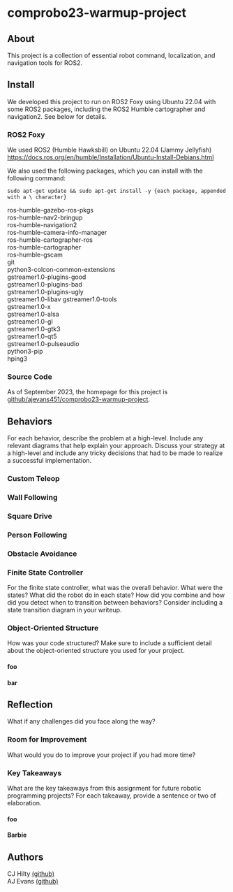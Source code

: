 # comprobo23-warmup-project
## About
This project is a collection of essential robot command, localization, and navigation tools for ROS2.
## Install
We developed this project to run on ROS2 Foxy using Ubuntu 22.04 with some ROS2 packages, including the ROS2 Humble cartographer and navigation2. See below for details.
### ROS2 Foxy
We used ROS2 (Humble Hawksbill) on Ubuntu 22.04 (Jammy Jellyfish)
https://docs.ros.org/en/humble/Installation/Ubuntu-Install-Debians.html

We also used the following packages, which you can install with the following command:

```sudo apt-get update && sudo apt-get install -y {each package, appended with a \ character}```

ros-humble-gazebo-ros-pkgs \
ros-humble-nav2-bringup \
ros-humble-navigation2  \
ros-humble-camera-info-manager \
ros-humble-cartographer-ros \
ros-humble-cartographer \
ros-humble-gscam \
git \
python3-colcon-common-extensions \
gstreamer1.0-plugins-good \
gstreamer1.0-plugins-bad \
gstreamer1.0-plugins-ugly \
gstreamer1.0-libav gstreamer1.0-tools \
gstreamer1.0-x \
gstreamer1.0-alsa \
gstreamer1.0-gl \
gstreamer1.0-gtk3 \
gstreamer1.0-qt5 \
gstreamer1.0-pulseaudio \
python3-pip \
hping3

### Source Code
As of September 2023, the homepage for this project is [github/ajevans451/comprobo23-warmup-project](https://github.com/ajevans451/comprobo23-warmup-project).

## Behaviors
For each behavior, describe the problem at a high-level. Include any relevant diagrams that help explain your approach.  Discuss your strategy at a high-level and include any tricky decisions that had to be made to realize a successful implementation.
### Custom Teleop
### Wall Following
### Square Drive
### Person Following
### Obstacle Avoidance
### Finite State Controller
For the finite state controller, what was the overall behavior. What were the states? What did the robot do in each state? How did you combine and how did you detect when to transition between behaviors?  Consider including a state transition diagram in your writeup.
### Object-Oriented Structure
How was your code structured? Make sure to include a sufficient detail about the object-oriented structure you used for your project.
#### foo 

#### bar

## Reflection
What if any challenges did you face along the way?
### Room for Improvement
What would you do to improve your project if you had more time?
### Key Takeaways
What are the key takeaways from this assignment for future robotic programming projects? For each takeaway, provide a sentence or two of elaboration.
#### foo

#### Barbie

## Authors

CJ Hilty [(github)](https://github.com/cjhi) \
AJ Evans [(github)](https://github.com/ajevans451)